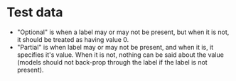 # Test data

* "Optional" is when a label may or may not be present, but when it is not, it
  should be treated as having value 0.
* "Partial" is when label may or may not be present, and when it is, it
  specifies it's value. When it is not, nothing can be said about the value
  (models should not back-prop through the label if the label is not present).
